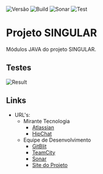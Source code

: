![Versão](https://img.shields.io/badge/version-0.5.0--SNAPSHOT-lightgrey.svg) ![Build](https://img.shields.io/badge/build-success-brightgreen.svg) ![Sonar](https://img.shields.io/badge/sonar-warn-yellow.svg) ![Test](https://img.shields.io/badge/test-97%-yellow.svg)

# Projeto SINGULAR

Módulos JAVA do projeto SINGULAR.

## Testes

![Result](https://chart.googleapis.com/chart?chs=400x250&chd=t:4,0,119,2&cht=p&chl=failure%20%284%29|error%20%280%29|success%20%28119%29|skipped%20%282%29&chco=FF0000|DEBDDE|DEF3BD|FFC6A5&chtt=Unit%20Tests)

## Links

* URL's:
    * Mirante Tecnologia
        * [Atlassian](https://mirante.atlassian.net/secure/RapidBoard.jspa?rapidView=86&projectKey=MIR)
        * [HipChat](https://miranteteam.hipchat.com)
    * Equipe de Desenvolvimento
        * [GitBlit](http://git.mirante.net.br/summary/MIRANTE%2Fsingular.git)
        * [TeamCity](http://ci.mirante.net.br/project.html?projectId=Mirante&tab=projectOverview)
        * [Sonar](http://sonar.mirante.net.br/dashboard/index/36298)
        * [Site do Projeto](http://10.0.10.1/docs/home)
